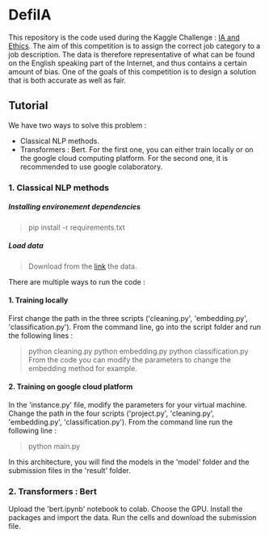 # DefiIA

This repository is the code used during the Kaggle Challenge : [IA and Ethics](https://www.kaggle.com/c/defi-ia-insa-toulouse/overview). The aim of this competition is to assign the correct job category to a job description.
The data is therefore representative of what can be found on the English speaking part of the Internet, and thus contains a certain amount of bias. One of the goals of this competition is to design a solution that is both accurate as well as fair.

## Tutorial

We have two ways to solve this problem :
- Classical NLP methods.
- Transformers : Bert.
For the first one, you can either train locally or on the google cloud computing platform. For the second one, it is recommended to use google colaboratory. 

### 1. Classical NLP methods

##### Installing environement dependencies
> pip install -r requirements.txt

##### Load data
> Download from the [link](https://www.kaggle.com/c/defi-ia-insa-toulouse/data) the data.


There are multiple ways to run the code :

#### 1. Training locally 
First change the path in the three scripts ('cleaning.py', 'embedding.py', 'classification.py').
From the command line, go into the script folder and run the following lines :
> python cleaning.py
> python embedding.py
> python classification.py
From the code you can modify the parameters to change the embedding method for example.


#### 2. Training on google cloud platform
In the 'instance.py' file, modify the parameters for your virtual machine. 
Change the path in the four scripts ('project.py', 'cleaning.py', 'embedding.py', 'classification.py').
From the command line run the following line :
> python main.py

In this architecture, you will find the models in the 'model' folder and the submission files in the 'result' folder.


### 2. Transformers : Bert
Upload the 'bert.ipynb' notebook to colab.
Choose the GPU.
Install the packages and import the data.
Run the cells and download the submission file. 
